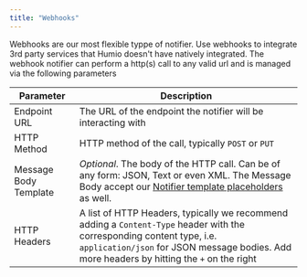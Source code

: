 ```yaml
---
title: "Webhooks"
---
```


Webhooks are our most flexible typpe of notifier. Use webhooks to integrate 3rd party services that Humio doesn't have natively integrated.
The webhook notifier can perform a http(s) call to any valid url and is managed via the following parameters

| Parameter             | Description                                                                                                                                                                                                          |
|-----------------------|----------------------------------------------------------------------------------------------------------------------------------------------------------------------------------------------------------------------|
| Endpoint URL          | The URL of the endpoint the notifier will be interacting with                                                                                                                                                        |
| HTTP Method           | HTTP method of the call, typically `POST` or `PUT`                                                                                                                                                                   |
| Message Body Template | _Optional_. The body of the HTTP call. Can be of any form: JSON, Text or even XML. The Message Body accept our [Notifier template placeholders](/alerts/notifiers/templates.md) as well.                             |
| HTTP Headers          | A list of HTTP Headers, typically we recommend adding a `Content-Type` header with the corresponding content type, i.e. `application/json` for JSON message bodies. Add more headers by hitting the `+` on the right |
